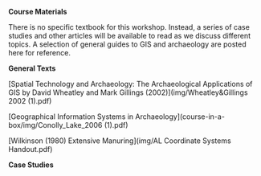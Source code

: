 **Course Materials**

There is no specific textbook for this workshop. Instead, a series of case studies and other articles will be available to read as we discuss different topics. A selection of general guides to GIS and archaeology are posted here for reference.

**General Texts**
<br> 

[Spatial Technology and Archaeology: The Archaeological Applications of GIS by David Wheatley and Mark Gillings (2002)](img/Wheatley&Gillings 2002 (1).pdf)

[Geographical Information Systems in Archaeology](course-in-a-box/img/Conolly_Lake_2006 (1).pdf)

[Wilkinson (1980) Extensive Manuring](img/AL Coordinate Systems Handout.pdf)

**Case Studies**
